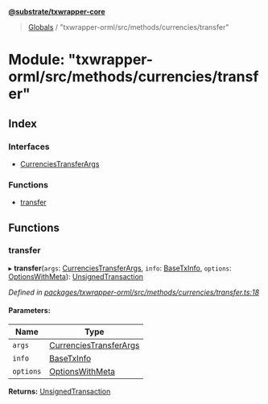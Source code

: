 **[@substrate/txwrapper-core](../README.md)**

> [Globals](../globals.md) / "txwrapper-orml/src/methods/currencies/transfer"

# Module: "txwrapper-orml/src/methods/currencies/transfer"

## Index

### Interfaces

* [CurrenciesTransferArgs](../interfaces/_txwrapper_orml_src_methods_currencies_transfer_.currenciestransferargs.md)

### Functions

* [transfer](_txwrapper_orml_src_methods_currencies_transfer_.md#transfer)

## Functions

### transfer

▸ **transfer**(`args`: [CurrenciesTransferArgs](../interfaces/_txwrapper_orml_src_methods_currencies_transfer_.currenciestransferargs.md), `info`: [BaseTxInfo](../interfaces/_txwrapper_core_src_types_method_.basetxinfo.md), `options`: [OptionsWithMeta](../interfaces/_txwrapper_core_src_types_method_.optionswithmeta.md)): [UnsignedTransaction](../interfaces/_txwrapper_core_src_types_method_.unsignedtransaction.md)

*Defined in [packages/txwrapper-orml/src/methods/currencies/transfer.ts:18](https://github.com/paritytech/txwrapper-core/blob/731a943/packages/txwrapper-orml/src/methods/currencies/transfer.ts#L18)*

#### Parameters:

Name | Type |
------ | ------ |
`args` | [CurrenciesTransferArgs](../interfaces/_txwrapper_orml_src_methods_currencies_transfer_.currenciestransferargs.md) |
`info` | [BaseTxInfo](../interfaces/_txwrapper_core_src_types_method_.basetxinfo.md) |
`options` | [OptionsWithMeta](../interfaces/_txwrapper_core_src_types_method_.optionswithmeta.md) |

**Returns:** [UnsignedTransaction](../interfaces/_txwrapper_core_src_types_method_.unsignedtransaction.md)

